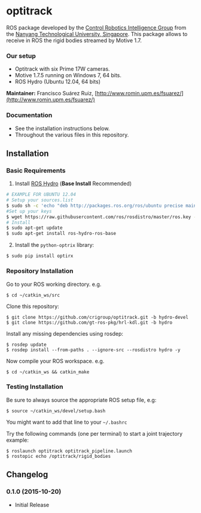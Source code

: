 optitrack
=========

ROS package developed by the [Control Robotics Intelligence Group](http://www.ntu.edu.sg/home/cuong/) from the [Nanyang Technological University, Singapore](http://www.ntu.edu.sg). This package allows to receive in ROS the rigid bodies streamed by Motive 1.7.

### Our setup
  * Optitrack with six Prime 17W cameras.
  * Motive 1.7.5 running on Windows 7, 64 bits.
  * ROS Hydro (Ubuntu 12.04, 64 bits)

**Maintainer:** Francisco Suárez Ruiz, [http://www.romin.upm.es/fsuarez/](http://www.romin.upm.es/fsuarez/)

### Documentation
  * See the installation instructions below.
  * Throughout the various files in this repository.

## Installation

### Basic Requirements

  1. Install [ROS Hydro](http://wiki.ros.org/hydro/Installation/Ubuntu) (**Base Install** Recommended)
```bash
# EXAMPLE FOR UBUNTU 12.04
# Setup your sources.list
$ sudo sh -c 'echo "deb http://packages.ros.org/ros/ubuntu precise main" > /etc/apt/sources.list.d/ros-latest.list'
#Set up your keys
$ wget https://raw.githubusercontent.com/ros/rosdistro/master/ros.key -O - | sudo apt-key add -
# Install
$ sudo apt-get update
$ sudo apt-get install ros-hydro-ros-base
``` 
  2. Install the `python-optrix` library:
```
$ sudo pip install optirx
``` 

### Repository Installation

Go to your ROS working directory. e.g.
```
$ cd ~/catkin_ws/src
``` 
Clone this repository:
```
$ git clone https://github.com/crigroup/optitrack.git -b hydro-devel
$ git clone https://github.com/gt-ros-pkg/hrl-kdl.git -b hydro
``` 
Install any missing dependencies using rosdep:
```
$ rosdep update
$ rosdep install --from-paths . --ignore-src --rosdistro hydro -y
``` 
Now compile your ROS workspace. e.g.
```
$ cd ~/catkin_ws && catkin_make
``` 

### Testing Installation

Be sure to always source the appropriate ROS setup file, e.g:
```
$ source ~/catkin_ws/devel/setup.bash
``` 
You might want to add that line to your `~/.bashrc`

Try the following commands (one per terminal) to start a joint trajectory example:
```
$ roslaunch optitrack optitrack_pipeline.launch
$ rostopic echo /optitrack/rigid_bodies
``` 

## Changelog
### 0.1.0 (2015-10-20)
* Initial Release
